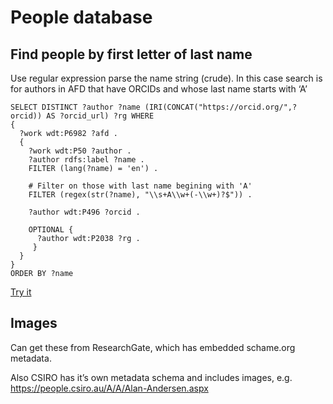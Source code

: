 # People database


## Find people by first letter of last name

Use regular expression parse the name string (crude). In this case search is for authors in AFD that have ORCIDs and whose last name starts with ‘A’

```
SELECT DISTINCT ?author ?name (IRI(CONCAT("https://orcid.org/",?orcid)) AS ?orcid_url) ?rg WHERE
{ 
  ?work wdt:P6982 ?afd .
  {
    ?work wdt:P50 ?author .
    ?author rdfs:label ?name .
    FILTER (lang(?name) = 'en') .
    
    # Filter on those with last name begining with 'A'
    FILTER (regex(str(?name), "\\s+A\\w+(-\\w+)?$")) .
    
    ?author wdt:P496 ?orcid .
    
    OPTIONAL {
      ?author wdt:P2038 ?rg .
     }
  }
}
ORDER BY ?name
```

[Try it](https://w.wiki/6jY)

## Images

Can get these from ResearchGate, which has embedded schame.org metadata.

Also CSIRO has it’s own metadata schema and includes images, e.g. https://people.csiro.au/A/A/Alan-Andersen.aspx


